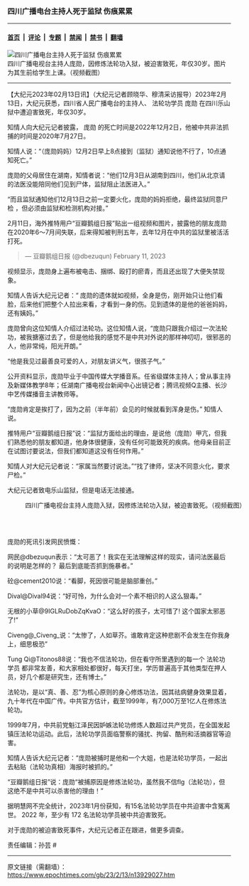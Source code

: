 ### 四川广播电台主持人死于监狱 伤痕累累

---

#### [首页](../../../..?n13929027) &nbsp;|&nbsp; [评论](../../../../../epoch-comment?n13929027) &nbsp;|&nbsp; [专题](../../../../../epoch-special?n13929027) &nbsp;|&nbsp; [禁闻](../../../../../epoch-news?n13929027) &nbsp;|&nbsp; [禁书](../../../../../books?n13929027) &nbsp;|&nbsp; [翻墙](https://github.com/gfw-breaker/nogfw/blob/master/README.md?n13929027)


<div><img alt="四川广播电台主持人死于监狱 伤痕累累" class="attachment-djy_600_400 size-djy_600_400 wp-post-image" src="https://i.epochtimes.com/assets/uploads/2023/02/id13929060-155f9a3d-8c38-4fa6-b20b-98ccebb335e7-600x400.jpeg"/>
<div class="caption">
 四川广播电视台主持人庞勋，因修炼法轮功入狱，被迫害致死，年仅30岁。图片为其生前给学生上课。（视频截图）
</div></div><hr/><div class="post_content" id="artbody" itemprop="articleBody">
 <!-- article content begin -->
 <p>
  【大纪元2023年02月13日讯】（大纪元记者顾晓华、穆清采访报导）2023年2月13日，大纪元获悉，四川省人民广播电台的主持人、
  <ok href="https://www.epochtimes.com/gb/tag/%E6%B3%95%E8%BD%AE%E5%8A%9F%E5%AD%A6%E5%91%98.html">
   法轮功学员
  </ok>
  <ok href="https://www.epochtimes.com/gb/tag/%E5%BA%9E%E5%8B%8B.html">
   庞勋
  </ok>
  在四川乐山狱中遭迫害致死，年仅30岁。
 </p>
 <p>
  知情人向大纪元记者披露，
  <ok href="https://www.epochtimes.com/gb/tag/%E5%BA%9E%E5%8B%8B.html">
   庞勋
  </ok>
  的死亡时间是2022年12月2日，他被中共非法抓捕的时间是2020年7月27日。
 </p>
 <p>
  知情人说：“（庞勋妈妈）12月2日早上8点接到（监狱）通知说他不行了，10点通知死亡。”
 </p>
 <p>
  庞勋的父母居住在湖南，知情者说：“他们12月3日从湖南到四川，他们从北京请的法医没能陪同他们见到尸体，监狱阻止法医进入。”
 </p>
 <p>
  “而且监狱通知他们12月13日之前一定要火化，庞勋的妈妈拒绝，最终监狱同意尸检 ，但必须由监狱和检测机构对接。”
 </p>
 <p>
  2月11日，海外推特用户“豆瓣鹅组日报”贴出一组视频和图片，披露他的朋友庞勋在2020年6～7月间失联，后来得知被判刑五年，去年12月在中共的监狱里被活活打死。
 </p>
 <blockquote class="twitter-tweet">
  <p>
   — 豆瓣鹅组日报 (@dbezuqun)
   <ok href="https://twitter.com/dbezuqun/status/1624475529406709761?ref_src=twsrc%5Etfw">
    February 11, 2023
   </ok>
  </p>
 </blockquote>
 <p>
 </p>
 <p>
  视频显示，庞勋身上遍布被电击、捆绑、殴打的瘀青，而且还出现了大便失禁现象。
 </p>
 <p>
  知情人告诉大纪元记者：“ 庞勋的遗体就如视频，全身是伤，刚开始只让他们看脸，后来他们把整个人拉出来看，才看到一身的伤。见到遗体的是他的爸爸妈妈，还有姨妈。”
 </p>
 <div class="video_fit_container">
 </div>
 <p>
  庞勋曾向这位知情人介绍过法轮功。这位知情人说，“庞勋只跟我介绍过一次法轮功，被我搪塞过去了，但是他给我的感觉不是中共对外说的那样神叨叨，很邪恶的人，他非常纯，阳光开朗。”
 </p>
 <p>
  “他是我见过最善良可爱的人，对朋友讲义气，很孩子气。”
 </p>
 <p>
  公开资料显示，庞勋毕业于中国传媒大学播音系。任省级媒体主持人；曾从事主持及新媒体教学8年；任湖南广播电视台新闻中心出镜记者；腾讯视频Q主播、长沙中艺传媒播音主讲教师等。
 </p>
 <p>
  “庞勋肯定是挨打了，因为之前（半年前）会见的时候就看到浑身是伤。” 知情人说。
 </p>
 <p>
  推特用户“豆瓣鹅组日报”说：“监狱方面给出的理由，是说他（庞勋）甲亢，但我们熟悉他的朋友都知道，他身体很健康，没有任何可能致死的疾病。他母亲目前正在试图讨要说法，但我们都知道这没有任何作用。”
 </p>
 <p>
  知情人对大纪元记者说：“家属当然要讨说法。”“找了律师，坚决不同意火化，要求尸检。”
 </p>
 <p>
  大纪元记者致电乐山监狱，但是电话无法接通。
 </p>
 <figure aria-describedby="caption-attachment-13929032" class="wp-caption aligncenter" id="attachment_13929032" style="width: 600px">
  <ok href="https://i.epochtimes.com/assets/uploads/2023/02/id13929032-FotoJet-4-1.jpeg" target="_blank">
   <img alt="" class="size-large wp-image-13929032" src="https://i.epochtimes.com/assets/uploads/2023/02/id13929032-FotoJet-4-1-600x338.jpeg"/>
  </ok>
  <br/><figcaption class="wp-caption-text" id="caption-attachment-13929032">
   四川广播电视台主持人庞勋入狱，因修炼法轮功入狱，被迫害致死。（视频截图）
  </figcaption><br/>
 </figure><br/>
 <p>
  庞勋的死讯引发网民愤慨：
 </p>
 <p>
  网民@dbezuqun表示：“太可恶了！我实在无法理解这样的现实，请问法医最后的说明是怎样的？ 最后到底能否抓到施暴者。”
 </p>
 <p>
  砼@cement2010说：“看脚，死因很可能是脑部重创。”
 </p>
 <p>
  Dival@Dival94说：“好可怜，为什么会对一个素不相识的人这么狠毒。”
 </p>
 <p>
  无根的小草@9IGLRuDobZqKvaO：“这么好的孩子，太可惜了! 这个国家太邪恶了!”
 </p>
 <p>
  Civeng@_Civeng_说：“太惨了，人如草芥。谁敢肯定这种悲剧不会发生在你我身上，细思极恐”
 </p>
 <p>
  Tung Qi@Titonos88说：“我也不信法轮功，但在看守所里遇到的每一个
  <ok href="https://www.epochtimes.com/gb/tag/%E6%B3%95%E8%BD%AE%E5%8A%9F%E5%AD%A6%E5%91%98.html">
   法轮功学员
  </ok>
  都非常友善，和大家相处都很好，每天打坐，学历普遍高于其他类型在押人员，好几个都是研究生，还有博士。”
 </p>
 <p>
  法轮功，是以“真、善、忍”为核心原则的身心修炼功法，因其祛病健身效果显着，九十年代在中国广传。中共官方估计，截至1999年，有7,000万至1亿人在修炼法轮功。
 </p>
 <p>
  1999年7月，中共前党魁江泽民因妒嫉法轮功修炼人数超过共产党员，在全国发起镇压法轮功运动。此后，法轮功学员面临警察的骚扰、拘留、酷刑和活摘器官等迫害。
 </p>
 <p>
  知情人告诉大纪元记者：“庞勋被捕时是他和一个大姐，也是法轮功学员，一起出去粘贴（法轮功真相）海报时被抓的。”
 </p>
 <p>
  “豆瓣鹅组日报”说：庞勋“被捕原因是修炼法轮功，虽然我不信flg（法轮功），但这绝不是中共可以杀害他的理由！”
 </p>
 <p>
  据明慧网不完全统计，2023年1月份获知，有15名法轮功学员在中共迫害中含冤离世。
  <span class="s1">
   2022
  </span>
  年，至少有
  <span class="s1">
   172
  </span>
  名法轮功学员被中共迫害致死。
 </p>
 <p>
  对于庞勋的被迫害致死事件，大纪元记者正在跟进，做更多调查。
 </p>
 <p>
  责任编辑：孙芸 #
 </p>
 <!-- article content end -->
 <div id="below_article_ad">
 </div>
</div>


---

原文链接（需翻墙）：https://www.epochtimes.com/gb/23/2/13/n13929027.htm